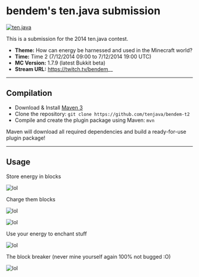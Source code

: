 bendem's ten.java submission
==============================

[![ten.java](https://cdn.mediacru.sh/hu4CJqRD7AiB.svg)](https://tenjava.com/)

This is a submission for the 2014 ten.java contest.

- __Theme:__ How can energy be harnessed and used in the Minecraft world?
- __Time:__ Time 2 (7/12/2014 09:00 to 7/12/2014 19:00 UTC)
- __MC Version:__ 1.7.9 (latest Bukkit beta)
- __Stream URL:__ https://twitch.tv/bendem__

<!-- put chosen theme above -->

---------------------------------------

Compilation
-----------

- Download & Install [Maven 3](http://maven.apache.org/download.html)
- Clone the repository: `git clone https://github.com/tenjava/bendem-t2`
- Compile and create the plugin package using Maven: `mvn`

Maven will download all required dependencies and build a ready-for-use plugin package!

---------------------------------------

Usage
-----

Store energy in blocks

![lol](http://bendem.be/uploads/2014/07/12_18-59-01.png)

Charge them blocks

![lol](http://bendem.be/uploads/2014/07/12_18-59-50.png)

![lol](http://bendem.be/uploads/2014/07/12_19-00-42.png)

Use your energy to enchant stuff

![lol](http://bendem.be/uploads/2014/07/12_19-01-19.png)

The block breaker (never mine yourself again 100% not bugged :O)

![lol](http://bendem.be/uploads/2014/07/12_18-52-07.png)
